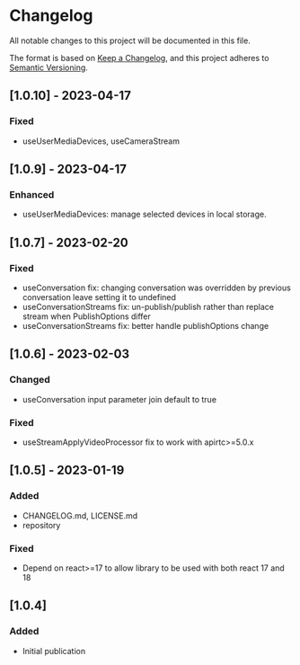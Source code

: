 # Changelog

All notable changes to this project will be documented in this file.

The format is based on [Keep a Changelog](https://keepachangelog.com/en/1.0.0/),
and this project adheres to [Semantic Versioning](https://semver.org/spec/v2.0.0.html).

## [1.0.10] - 2023-04-17

### Fixed

* useUserMediaDevices, useCameraStream

## [1.0.9] - 2023-04-17

### Enhanced

* useUserMediaDevices: manage selected devices in local storage.

## [1.0.7] - 2023-02-20

### Fixed

* useConversation fix: changing conversation was overridden by previous conversation leave setting it to undefined
* useConversationStreams fix: un-publish/publish rather than replace stream when PublishOptions differ
* useConversationStreams fix: better handle publishOptions change

## [1.0.6] - 2023-02-03

### Changed

* useConversation input parameter join default to true

### Fixed

* useStreamApplyVideoProcessor fix to work with apirtc>=5.0.x

## [1.0.5] - 2023-01-19

### Added

* CHANGELOG.md, LICENSE.md
* repository

### Fixed

* Depend on react>=17 to allow library to be used with both react 17 and 18

## [1.0.4]

### Added

* Initial publication